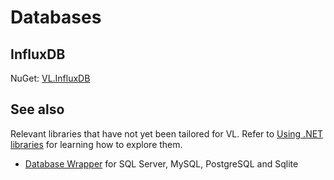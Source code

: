 # Databases

## InfluxDB

NuGet: [VL.InfluxDB](https://www.nuget.org/packages/VL.InfluxDB)

## See also

Relevant libraries that have not yet been tailored for VL. Refer to [Using .NET libraries](../extending/using-net-libraries.md) for learning how to explore them.
- [Database Wrapper](https://github.com/jchristn/DatabaseWrapper) for SQL Server, MySQL, PostgreSQL and Sqlite